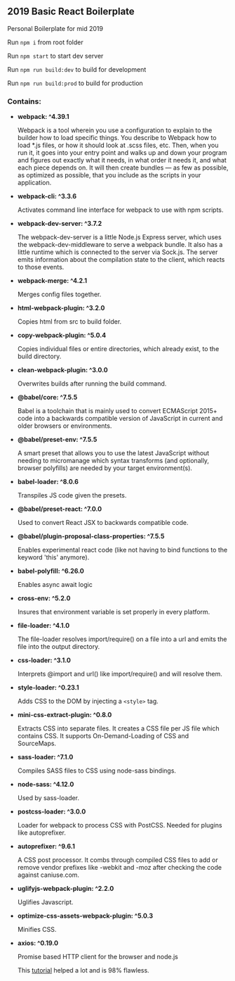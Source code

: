 ## 2019 Basic React Boilerplate

Personal Boilerplate for mid 2019

Run ```npm i``` from root folder

Run ```npm start``` to start dev server

Run ```npm run build:dev``` to build for development

Run ```npm run build:prod``` to build for production

### Contains:
- **webpack: ^4.39.1**

   Webpack is a tool wherein you use a configuration to explain to the builder how to load specific things. You describe to Webpack how to load *.js files, or how it should look at .scss files, etc. Then, when you run it, it goes into your entry point and walks up and down your program and figures out exactly what it needs, in what order it needs it, and what each piece depends on. It will then create bundles — as few as possible, as optimized as possible, that you include as the scripts in your application.

- **webpack-cli: ^3.3.6**

   Activates command line interface for webpack to use with npm scripts.

- **webpack-dev-server: ^3.7.2**

   The webpack-dev-server is a little Node.js Express server, which uses the webpack-dev-middleware to serve a webpack bundle. It also has a little runtime which is connected to the server via Sock.js. The server emits information about the compilation state to the client, which reacts to those events.

- **webpack-merge: ^4.2.1**

   Merges config files together.

- **html-webpack-plugin: ^3.2.0**

  Copies html from src to build folder.

- **copy-webpack-plugin: ^5.0.4**

  Copies individual files or entire directories, which already exist, to the build directory.

- **clean-webpack-plugin: ^3.0.0**

  Overwrites builds after running the build command.

- **@babel/core: ^7.5.5**

  Babel is a toolchain that is mainly used to convert ECMAScript 2015+ code into a backwards compatible version of JavaScript in current and older browsers or environments.

- **@babel/preset-env: ^7.5.5**

  A smart preset that allows you to use the latest JavaScript without needing to micromanage which syntax transforms (and optionally, browser polyfills) are needed by your target environment(s).

- **babel-loader: ^8.0.6**

  Transpiles JS code given the presets.

- **@babel/preset-react: ^7.0.0**

  Used to convert React JSX to backwards compatible code.

- **@babel/plugin-proposal-class-properties: ^7.5.5**

   Enables experimental react code (like not having to bind functions to the keyword 'this' anymore).

- **babel-polyfill: ^6.26.0**

   Enables async await logic

- **cross-env: ^5.2.0**

  Insures that environment variable is set properly in every platform.

- **file-loader: ^4.1.0**

  The file-loader resolves import/require() on a file into a url and emits the file into the output directory.

- **css-loader: ^3.1.0**

  Interprets @import and url() like import/require() and will resolve them.

- **style-loader: ^0.23.1**

  Adds CSS to the DOM by injecting a ```<style>``` tag.

- **mini-css-extract-plugin: ^0.8.0**

  Extracts CSS into separate files. It creates a CSS file per JS file which contains CSS. It supports On-Demand-Loading of CSS and SourceMaps.

- **sass-loader: ^7.1.0**

  Compiles SASS files to CSS using node-sass bindings.

- **node-sass: ^4.12.0**

  Used by sass-loader.

- **postcss-loader: ^3.0.0**

  Loader for webpack to process CSS with PostCSS. Needed for plugins like autoprefixer.

- **autoprefixer: ^9.6.1**

  A CSS post processor. It combs through compiled CSS files to add or remove vendor prefixes like -webkit and -moz after checking the code against caniuse.com.

- **uglifyjs-webpack-plugin: ^2.2.0**

  Uglifies Javascript.

- **optimize-css-assets-webpack-plugin: ^5.0.3**

  Minifies CSS.

- **axios: ^0.19.0**
   
  Promise based HTTP client for the browser and node.js

  This [tutorial](https://hackernoon.com/lets-start-with-webpack-4-91a0f1dba02e) helped a lot and is 98% flawless.




